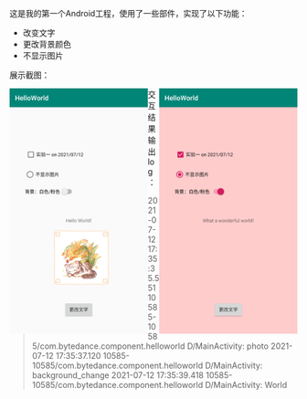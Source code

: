 

这是我的第一个Android工程，使用了一些部件，实现了以下功能：

+ 改变文字
+ 更改背景颜色
+ 不显示图片



展示截图：

<center class="half">
<img src=".\pic\Screenshot_1626082495.png"  width="48%" alt="Screenshot_1626082495" align=left />
<img src=".\pic\Screenshot_1626082543.png"  width="48%" alt="Screenshot_1626082543" align=right />
</center>


















































交互结果输出log：

> 2021-07-12 17:35:35.551 10585-10585/com.bytedance.component.helloworld D/MainActivity: photo
> 2021-07-12 17:35:37.120 10585-10585/com.bytedance.component.helloworld D/MainActivity: background_change
> 2021-07-12 17:35:39.418 10585-10585/com.bytedance.component.helloworld D/MainActivity: World

